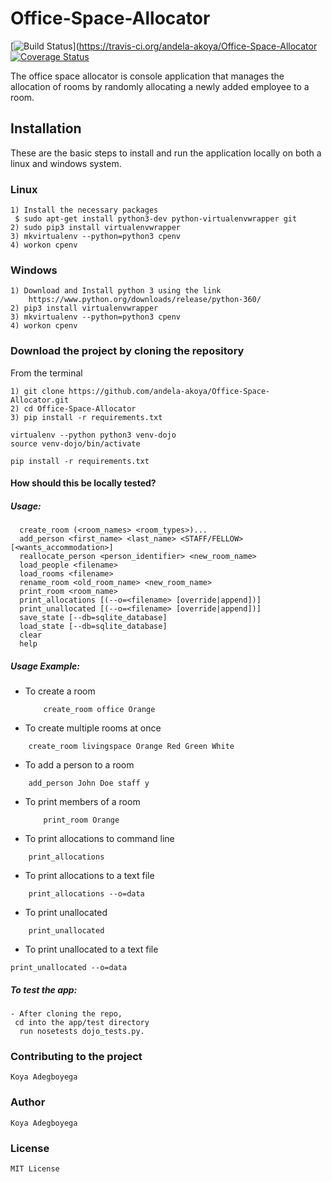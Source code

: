 <snippet>
<content>

# Office-Space-Allocator

[![Build Status](https://travis-ci.org/andela-akoya/Office-Space-Allocator.svg?branch=checkpoint)](https://travis-ci.org/andela-akoya/Office-Space-Allocator [![Coverage Status](https://coveralls.io/repos/github/andela-akoya/Office-Space-Allocator/badge.svg?branch=checkpoint)](https://coveralls.io/github/andela-akoya/Office-Space-Allocator?branch=checkpoint)


The office space allocator is console application that manages the allocation of rooms by randomly allocating a newly added employee to a room.

## Installation

These are the basic steps to install and run the application locally on both a linux and windows system.

### Linux

```
1) Install the necessary packages
 $ sudo apt-get install python3-dev python-virtualenvwrapper git
2) sudo pip3 install virtualenvwrapper
3) mkvirtualenv --python=python3 cpenv
4) workon cpenv
```
### Windows
```
1) Download and Install python 3 using the link
	https://www.python.org/downloads/release/python-360/
2) pip3 install virtualenvwrapper
3) mkvirtualenv --python=python3 cpenv
4) workon cpenv
```


### Download the project by cloning the repository
From the terminal
```
1) git clone https://github.com/andela-akoya/Office-Space-Allocator.git
2) cd Office-Space-Allocator
3) pip install -r requirements.txt

virtualenv --python python3 venv-dojo
source venv-dojo/bin/activate

pip install -r requirements.txt
```

#### How should this be locally tested?

##### Usage:
```
  create_room (<room_names> <room_types>)...
  add_person <first_name> <last_name> <STAFF/FELLOW> [<wants_accommodation>]
  reallocate_person <person_identifier> <new_room_name>
  load_people <filename>
  load_rooms <filename>
  rename_room <old_room_name> <new_room_name>
  print_room <room_name>
  print_allocations [(--o=<filename> [override|append])]
  print_unallocated [(--o=<filename> [override|append])]
  save_state [--db=sqlite_database]
  load_state [--db=sqlite_database]
  clear
  help
```

##### Usage Example:

- To create a room
   ```
	   create_room office Orange
   ```

- To create multiple rooms at once
 ```
	 create_room livingspace Orange Red Green White
 ```
- To add a person to a room
```
	add_person John Doe staff y
```
- To print members of a room
  ```
	  print_room Orange
  ```
- To print allocations to command line
```
	print_allocations
```
- To print allocations to a text file
```
	print_allocations --o=data
```
- To print unallocated
 ```
	 print_unallocated
 ```
- To print unallocated to a text file
```
print_unallocated --o=data
```


##### To test the app:

```
- After cloning the repo,
 cd into the app/test directory
  run nosetests dojo_tests.py.
```
### Contributing to the project
```Koya Adegboyega```

### Author
```Koya Adegboyega```

### License
```
MIT License
```
</content>
</snippet>
